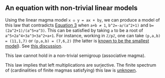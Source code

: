 ## An equation with non-trivial linear models

Using the linear magma model `x ◇ y = ax + by`, we can produce a model of this law that contradicts [Equation 3](https://teorth.github.io/equational_theories/implications/?3) when `a+b ≠ 1`, `b^2=-a/(a^2+1)` and `b=(2a^2+1)/(a^5+a^3)`. This can be satisfied by taking `a` to be a root of `a^5+2a^4+3a^3+3a^2+a+1`.  For instance, working in `ℤ/pℤ`, one can take `(p,a,b) = (11,1,7)` or `(p,a,b) = (7,6,2)` (the latter is [known to be the smallest model](https://leanprover.zulipchat.com/#narrow/channel/458659-Equational/topic/Implication.20Statistics/near/480795569)).  See [this discussion](https://leanprover.zulipchat.com/#narrow/stream/458659-Equational/topic/An.20old.20new.20idea).

This law cannot hold in a non-trivial semigroup (associative magma).

This law implies that left multiplications are surjective.  The finite spectrum of (cardinalities of finite magmas satisfying) this law is [unknown](https://leanprover.zulipchat.com/#narrow/channel/458659-Equational/topic/Order.203.20Spectra/with/527073087).
